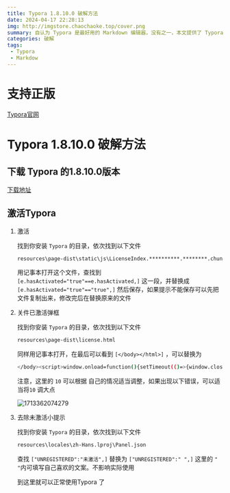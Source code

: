 ```yaml
---
title: Typora 1.8.10.0 破解方法
date: 2024-04-17 22:28:13
img: http://imgstore.chaochaoke.top/cover.png
summary: 自认为 Typora 是最好用的 Markdown 编辑器，没有之一，本文提供了 Typora 的破解方法之一，亲测可用，如果大家有能力还是建议支持正版。
categories: 破解
tags:
 - Typora
 - Markdow
---
```

  
# 支持正版
[Typora官网](https://typora.ymzhxing.cn/index.html?bd_vid=12344903545967331511)

# Typora 1.8.10.0 破解方法

## 下载 Typora 的1.8.10.0版本

[下载地址](https://www.123pan.com/s/gKaeVv-fq6EH.html)

## 激活Typora

1. 激活 

   找到你安装 `Typora`  的目录，依次找到以下文件

   ``` bash
   resources\page-dist\static\js\LicenseIndex.**********.********.chunk.js 
   ```

   用记事本打开这个文件，查找到 `[e.hasActivated="true"==e.hasActivated,]`  这一段，并替换成 `[e.hasActivated="true"=="true",]` 然后保存，如果提示不能保存可以先把文件复制出来，修改完后在替换原来的文件

2. 关件已激活弹框

   找到你安装 `Typora`  的目录，依次找到以下文件

   ``` bash
   resources\page-dist\license.html
   ```

   同样用记事本打开，在最后可以看到 `[</body></html>]` ，可以替换为

   ``` bash
   </body><script>window.onload=function(){setTimeout(()=>{window.close();},10);}</script></html>
   ```

   注意，这里的 `10` 可以根据 自己的情况适当调整，如果出现以下错误，可以适当将`10` 调大点

   ![1713362074279](http://imgstore.chaochaoke.top/1713362074279.png)

3. 去除未激活小提示

   找到你安装 `Typora`  的目录，依次找到以下文件

   ``` bash
   resources\locales\zh-Hans.lproj\Panel.json 
   ```

   查找 `["UNREGISTERED":"未激活",]` 替换为  `["UNREGISTERED":" ",]`  这里的 `" "`内可填写自己喜欢的文案。不影响实际使用

   到这里就可以正常使用Typora 了

   
   
   
